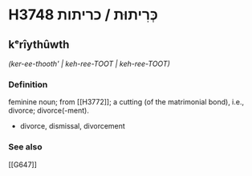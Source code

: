 # H3748 כְּרִיתוּת / כריתות

## kᵉrîythûwth

_(ker-ee-thooth' | keh-ree-TOOT | keh-ree-TOOT)_

### Definition

feminine noun; from [[H3772]]; a cutting (of the matrimonial bond), i.e., divorce; divorce(-ment).

- divorce, dismissal, divorcement
### See also

[[G647]]

